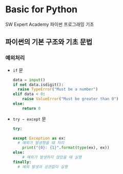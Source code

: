 # Basic for Python

SW Expert Academy 파이썬 프로그래밍 기초



## 파이썬의 기본 구조와 기초 문법

### 예외처리

* `if` 문

  ```python
  data = input()
  if not data.isdigit():
  	raise TypeError("Must be a number")
  elif data < 0:
      raise ValueError("Must be greater than 0")
  else:
      return 0
  ```

* `try ~ except` 문

  ```python
  try:
  	
  except Exception as ex:
  	# 예외가 발생했을 때 처리
      print("{0}: {1}".format(type(ex), ex))
  else:
      # 예외가 발생하지 않았을 때 실행
  finally:
  	# 예외 발생과 상관없이 실행
  ```

  